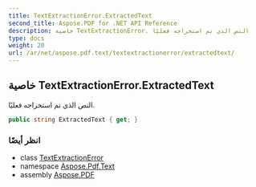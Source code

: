 ```yaml
---
title: TextExtractionError.ExtractedText
second_title: Aspose.PDF for .NET API Reference
description: خاصية TextExtractionError. النص الذي تم استخراجه فعليًا
type: docs
weight: 20
url: /ar/net/aspose.pdf.text/textextractionerror/extractedtext/
---
```

## خاصية TextExtractionError.ExtractedText

النص الذي تم استخراجه فعليًا.

```csharp
public string ExtractedText { get; }
```

### انظر أيضًا

* class [TextExtractionError](../)
* namespace [Aspose.Pdf.Text](../../../aspose.pdf.text/)
* assembly [Aspose.PDF](../../../)